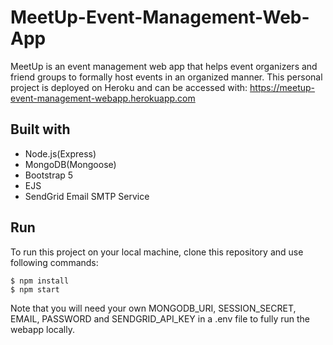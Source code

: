 # MeetUp-Event-Management-Web-App
MeetUp is an event management web app that helps event organizers and friend groups to formally host events in an organized manner.
This personal project is deployed on Heroku and can be accessed with: https://meetup-event-management-webapp.herokuapp.com

## Built with
* Node.js(Express)
* MongoDB(Mongoose)
* Bootstrap 5
* EJS
* SendGrid Email SMTP Service

## Run
To run this project on your local machine, clone this repository and use following commands:
```
$ npm install
$ npm start
```
Note that you will need your own MONGODB_URI, SESSION_SECRET, EMAIL, PASSWORD and SENDGRID_API_KEY in a .env file to fully run the webapp locally.

